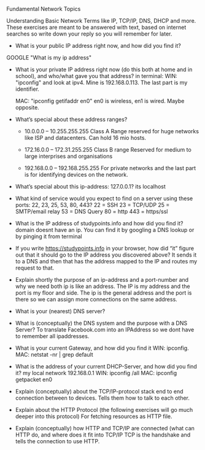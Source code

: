 Fundamental Network Topics

Understanding Basic Network Terms like IP, TCP/IP, DNS, DHCP and more.
These exercises are meant to be answered with text, based on internet searches so write down your reply so you will remember for later.

- What is your public IP address right now, and how did you find it?

GOOGLE "What is my ip address"

- What is your private IP address right now (do this both at home and in school), and who/what gave you that address?
 in terminal:
  WIN: "ipconfig" and look at ipv4. Mine is 192.168.0.113. The last part is my identifier.
  
  MAC: "ipconfig getifaddr en0" en0 is wireless, en1 is wired. Maybe opposite.

- What’s special about these address ranges?
  - 10.0.0.0 – 10.255.255.255
   Class A Range reserved for huge networks like ISP and datacenters. Can hold 16 mio hosts.
   
  - 172.16.0.0 – 172.31.255.255 
    Class B range Reserved for medium to large interprises and organisations 
  - 192.168.0.0 – 192.168.255.255
    For private networks and the last part is for identifying devices on the network.
 
- What’s special about this ip-address: 127.0.0.1?
  its localhost

- What kind of service would you expect to find on a server using these ports: 22, 23, 25, 53, 80, 443?
  22 = SSH
  23 = TCP/UDP
  25 = SMTP/email relay
  53 = DNS Query
  80 = http
  443 = https/ssl

- What is the IP address of studypoints.info and how did you find it?
  domain doesnt have an ip.
  You can find it by googling a DNS lookup or by pinging it from terminal

- If you write https://studypoints.info in your browser, how did “it” figure out that it should go to the IP address you discovered above?
  It sends it to a DNS and then that has the address mapped to the IP and routes my request to that.

- Explain shortly the purpose of an ip-address and a port-number and why we need both
  ip is like an address. The IP is my address and the port is my floor and side.
  The ip is the general address and the port is there so we can assign more connections on the same address.

- What is your (nearest) DNS server?
 

- What is (conceptually) the DNS system and the purpose with a DNS Server?
  To translate Facebook.com into an IPAddress so we dont have to remember all ipaddresses.

- What is your current Gateway, and how did you find it
  WIN: ipconfig.
  MAC: netstat -nr | grep default

- What is the address of your current DHCP-Server, and how did you find it?
  my local network 192.168.0.1
  WIN: ipconfig /all
  MAC: ipconfig getpacket en0

- Explain (conceptually) about the TCP/IP-protocol stack
  end to end connection between to devices. Tells them how to talk to each other.

- Explain about the HTTP Protocol (the following exercises will go much deeper into this protocol)
  For fetching resources as HTTP file.

- Explain (conceptually) how HTTP and TCP/IP are connected (what can HTTP do, and where does it fit into TCP/IP
  TCP is the handshake and tells the connection to use HTTP.
